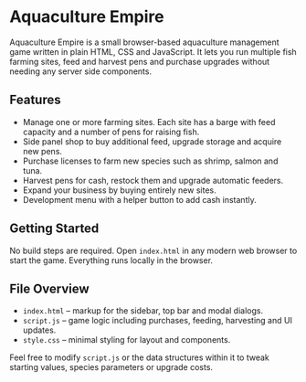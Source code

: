 # Aquaculture Empire

Aquaculture Empire is a small browser-based aquaculture management game written in plain HTML, CSS and JavaScript. It lets you run multiple fish farming sites, feed and harvest pens and purchase upgrades without needing any server side components.

## Features
- Manage one or more farming sites. Each site has a barge with feed capacity and a number of pens for raising fish.
- Side panel shop to buy additional feed, upgrade storage and acquire new pens.
- Purchase licenses to farm new species such as shrimp, salmon and tuna.
- Harvest pens for cash, restock them and upgrade automatic feeders.
- Expand your business by buying entirely new sites.
- Development menu with a helper button to add cash instantly.

## Getting Started
No build steps are required. Open `index.html` in any modern web browser to start the game. Everything runs locally in the browser.

## File Overview
- `index.html` – markup for the sidebar, top bar and modal dialogs.
- `script.js` – game logic including purchases, feeding, harvesting and UI updates.
- `style.css` – minimal styling for layout and components.

Feel free to modify `script.js` or the data structures within it to tweak starting values, species parameters or upgrade costs.
